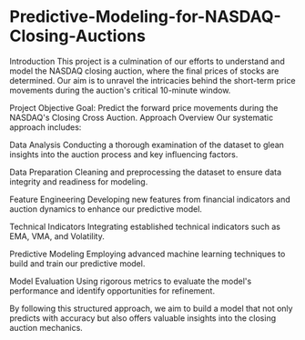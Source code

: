 # Predictive-Modeling-for-NASDAQ-Closing-Auctions
Introduction
This project is a culmination of our efforts to understand and model the NASDAQ closing auction, where the final prices of stocks are determined. Our aim is to unravel the intricacies behind the short-term price movements during the auction's critical 10-minute window.

Project Objective
Goal: Predict the forward price movements during the NASDAQ's Closing Cross Auction.
Approach Overview
Our systematic approach includes:

Data Analysis
Conducting a thorough examination of the dataset to glean insights into the auction process and key influencing factors.

Data Preparation
Cleaning and preprocessing the dataset to ensure data integrity and readiness for modeling.

Feature Engineering
Developing new features from financial indicators and auction dynamics to enhance our predictive model.

Technical Indicators
Integrating established technical indicators such as EMA, VMA, and Volatility.

Predictive Modeling
Employing advanced machine learning techniques to build and train our predictive model.

Model Evaluation
Using rigorous metrics to evaluate the model's performance and identify opportunities for refinement.

By following this structured approach, we aim to build a model that not only predicts with accuracy but also offers valuable insights into the closing auction mechanics.
